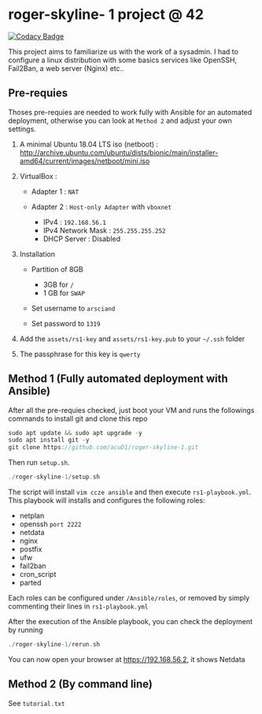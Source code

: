 # roger-skyline- 1 project @ 42

[![Codacy Badge](https://api.codacy.com/project/badge/Grade/bc9e77824aa54b4b83293789d23d093d)](https://app.codacy.com/app/acuD1/roger-skyline-1?utm_source=github.com&utm_medium=referral&utm_content=acuD1/roger-skyline-1&utm_campaign=Badge_Grade_Dashboard)

This project aims to familiarize us with the work of a sysadmin. I had to configure a linux distribution with some basics services like OpenSSH, Fail2Ban, a web server (Nginx) etc..

## Pre-requies

Thoses pre-requies are needed to work fully with Ansible for an automated deployment, otherwise you can look at ```Method 2``` and adjust your own settings.
1.  A minimal Ubuntu 18.04 LTS iso (netboot) : <http://archive.ubuntu.com/ubuntu/dists/bionic/main/installer-amd64/current/images/netboot/mini.iso>

2.  VirtualBox :
    -   Adapter 1 : ```NAT```

    -   Adapter 2 : ```Host-only Adapter``` with ```vboxnet```
        -   IPv4 : ```192.168.56.1```
        -   IPv4 Network Mask : ```255.255.255.252```
        -   DHCP Server : Disabled

3.  Installation
    -   Partition of 8GB
        -   3GB for ```/```
        -   1 GB for ```SWAP```

    -   Set username to ```arsciand```

    -   Set password to ```1319```

4.  Add the ```assets/rs1-key``` and ```assets/rs1-key.pub``` to your ```~/.ssh``` folder

5.  The passphrase for this key is ```qwerty```
## Method 1 (Fully automated deployment with Ansible)

After all the pre-requies checked, just boot your VM and runs the followings commands to install git and clone this repo
```C
sudo apt update && sudo apt upgrade -y
sudo apt install git -y
git clone https://github.com/acuD1/roger-skyline-1.git
```

Then run ```setup.sh```.
```C
./roger-skyline-1/setup.sh
```

The script will install ```vim ccze ansible``` and then execute ```rs1-playbook.yml```. This playbook will installs and configures the following roles:

-   netplan
-   openssh ```port 2222```
-   netdata
-   nginx
-   postfix
-   ufw
-   fail2ban
-   cron_script
-   parted

Each roles can be configured under ```/Ansible/roles```, or removed by simply commenting their lines in ```rs1-playbook.yml```

After the execution of the Ansible playbook, you can check the deployment by running
```C
./roger-skyline-1/rerun.sh
```

You can now open your browser at <https://192.168.56.2>, it shows Netdata

## Method 2 (By command line)

See ```tutorial.txt```
